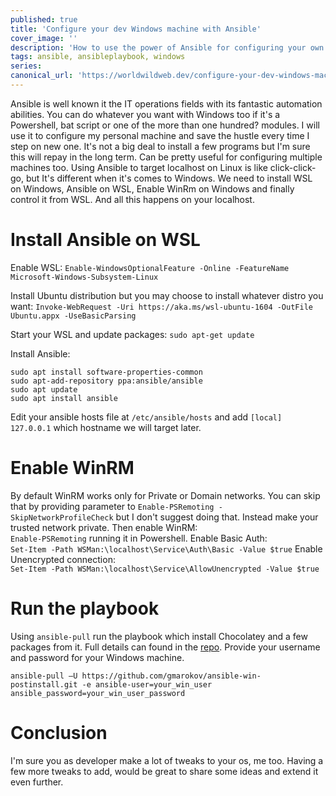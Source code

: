 ```yaml
---
published: true
title: 'Configure your dev Windows machine with Ansible'
cover_image: ''
description: 'How to use the power of Ansible for configuring your own Windows environment'
tags: ansible, ansibleplaybook, windows
series:
canonical_url: 'https://worldwildweb.dev/configure-your-dev-windows-machine-with-ansible/'
---
```


Ansible is well known it the IT operations fields with its fantastic automation abilities.
You can do whatever you want with Windows too if it's a Powershell, bat script or one of the more than one hundred? modules.
I will use it to configure my personal machine and save the hustle every time I step on new one.
It's not a big deal to install a few programs but I'm sure this will repay in the long term. Can be pretty useful for configuring multiple machines too.
Using Ansible to target localhost on Linux is like click-click-go, but It's different when it's comes to Windows.
We need to install WSL on Windows, Ansible on WSL, Enable WinRm on Windows and finally control it from WSL.
And all this happens on your localhost.

# Install Ansible on WSL

Enable WSL:
`Enable-WindowsOptionalFeature -Online -FeatureName Microsoft-Windows-Subsystem-Linux`

Install Ubuntu distribution but you may choose to install whatever distro you want:
`Invoke-WebRequest -Uri https://aka.ms/wsl-ubuntu-1604 -OutFile Ubuntu.appx -UseBasicParsing`

Start your WSL and update packages:
`sudo apt-get update`

Install Ansible:

```
sudo apt install software-properties-common
sudo apt-add-repository ppa:ansible/ansible
sudo apt update
sudo apt install ansible
```

Edit your ansible hosts file at `/etc/ansible/hosts` and add `[local] 127.0.0.1`
which hostname we will target later.

# Enable WinRM

By default WinRM works only for Private or Domain networks. You can skip that by providing parameter to `Enable-PSRemoting -SkipNetworkProfileCheck` but I don't suggest doing that. Instead make your trusted network private.
Then enable WinRM:   
`Enable-PSRemoting` running it in Powershell.
Enable Basic Auth:   
`Set-Item -Path WSMan:\localhost\Service\Auth\Basic -Value $true`
Enable Unencrypted connection:   
`Set-Item -Path WSMan:\localhost\Service\AllowUnencrypted -Value $true`

# Run the playbook

Using `ansible-pull` run the playbook which install Chocolatey and a few packages from it. Full details can found in the [repo](https://github.com/gmarokov/ansible-win-postinstall). Provide your username and password for your Windows machine.

`ansible-pull –U https://github.com/gmarokov/ansible-win-postinstall.git -e ansible-user=your_win_user ansible_password=your_win_user_password`

# Conclusion

I'm sure you as developer make a lot of tweaks to your os, me too. Having a few more tweaks to add, would be great to share some ideas and extend it even further.
